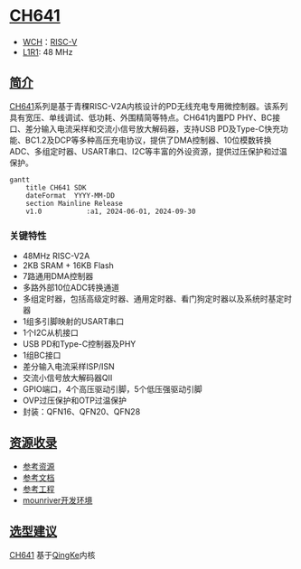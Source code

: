 ﻿# [CH641](https://github.com/SoCXin/CH641)

* [WCH](http://www.wch.cn/)：[RISC-V](https://github.com/SoCXin/RISC-V)
* [L1R1](https://github.com/SoCXin/Level): 48 MHz

## [简介](https://github.com/SoCXin/CH641/wiki)

[CH641](https://www.wch.cn/products/CH641.html)系列是基于青稞RISC-V2A内核设计的PD无线充电专用微控制器。该系列具有宽压、单线调试、低功耗、外围精简等特点。CH641内置PD PHY、BC接口、差分输入电流采样和交流小信号放大解码器，支持USB PD及Type-C快充功能、BC1.2及DCP等多种高压充电协议，提供了DMA控制器、10位模数转换ADC、多组定时器、USART串口、I2C等丰富的外设资源，提供过压保护和过温保护。

``` mermaid
gantt
    title CH641 SDK
    dateFormat  YYYY-MM-DD
    section Mainline Release
    v1.0           :a1, 2024-06-01, 2024-09-30
```

### 关键特性

* 48MHz RISC-V2A
* 2KB SRAM + 16KB Flash
* 7路通用DMA控制器
* 多路外部10位ADC转换通道
* 多组定时器，包括高级定时器、通用定时器、看门狗定时器以及系统时基定时器
* 1组多引脚映射的USART串口
* 1个I2C从机接口
* USB PD和Type-C控制器及PHY
* 1组BC接口
* 差分输入电流采样ISP/ISN
* 交流小信号放大解码器QII
* GPIO端口，4个高压驱动引脚，5个低压强驱动引脚
* OVP过压保护和OTP过温保护 
* 封装：QFN16、QFN20、QFN28

## [资源收录](https://github.com/SoCXin)

* [参考资源](src/)
* [参考文档](docs/)
* [参考工程](project/)
* [mounriver开发环境](http://www.mounriver.com/download)

## [选型建议](https://github.com/SoCXin)

[CH641](https://github.com/SoCXin/CH641) 基于[QingKe](https://www.wch.cn/products/QingKe.html)内核

